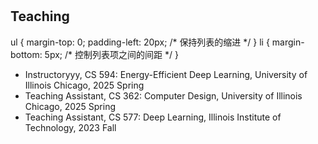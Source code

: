 <h1 id="teaching"></h1>
<h2>Teaching</h2>
ul {
  margin-top: 0;
  padding-left: 20px; /* 保持列表的缩进 */
}
li {
  margin-bottom: 5px; /* 控制列表项之间的间距 */
}
<ul>
<li>Instructoryyy, CS 594: Energy-Efficient Deep Learning, University of Illinois Chicago, 2025 Spring</li>
<li>Teaching Assistant, CS 362: Computer Design, University of Illinois Chicago, 2025 Spring</li>
<li>Teaching Assistant, CS 577: Deep Learning, Illinois Institute of Technology, 2023 Fall</li>
</ul>

